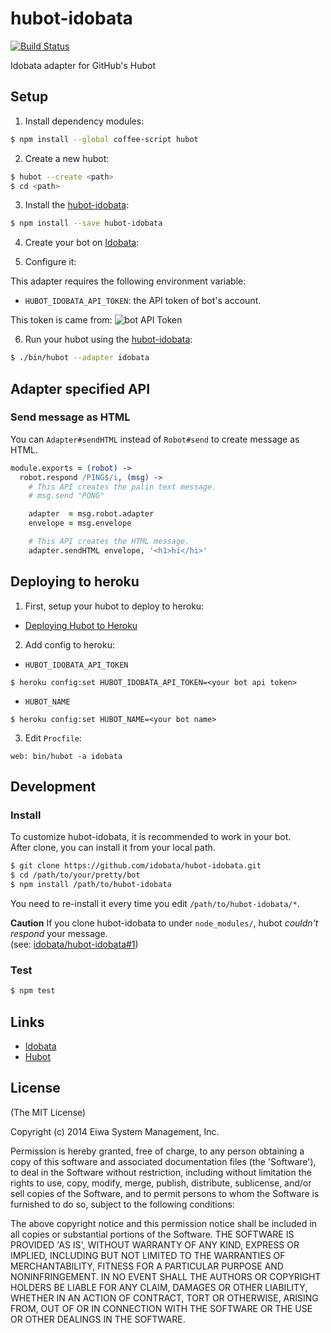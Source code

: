 # hubot-idobata

[![Build Status](https://travis-ci.org/idobata/hubot-idobata.png)](https://travis-ci.org/idobata/hubot-idobata)

Idobata adapter for GitHub's Hubot

## Setup

1. Install dependency modules:
  ``` sh
  $ npm install --global coffee-script hubot
  ```

2. Create a new hubot:
  ``` sh
  $ hubot --create <path>
  $ cd <path>
  ```

3. Install the [hubot-idobata][]:
  ``` sh
  $ npm install --save hubot-idobata
  ```

4. Create your bot on [Idobata][]:

5. Configure it:

  This adapter requires the following environment variable:
  * `HUBOT_IDOBATA_API_TOKEN`: the API token of bot's account.

  This token is came from:
  ![bot API Token](https://raw.github.com/idobata/hubot-idobata/master/bot_api_token.png)

6. Run your hubot using the [hubot-idobata][]:
  ``` sh
  $ ./bin/hubot --adapter idobata
  ```

## Adapter specified API

### Send message as HTML

You can `Adapter#sendHTML` instead of `Robot#send` to create message as HTML.

``` coffee
module.exports = (robot) ->
  robot.respond /PING$/i, (msg) ->
    # This API creates the palin text message.
    # msg.send "PONG"

    adapter  = msg.robot.adapter
    envelope = msg.envelope

    # This API creates the HTML message.
    adapter.sendHTML envelope, '<h1>hi</hi>'
```

## Deploying to heroku

1. First, setup your hubot to deploy to heroku:
  * [Deploying Hubot to Heroku](https://github.com/github/hubot/blob/master/docs/deploying/heroku.md)

2. Add config to heroku:
  * `HUBOT_IDOBATA_API_TOKEN`
  ```
  $ heroku config:set HUBOT_IDOBATA_API_TOKEN=<your bot api token>
  ```

  * `HUBOT_NAME`
  ```
  $ heroku config:set HUBOT_NAME=<your bot name>
  ```

3. Edit `Procfile`:

  ```
  web: bin/hubot -a idobata
  ```

## Development

### Install

To customize hubot-idobata, it is recommended to work in your bot.<br>
After clone, you can install it from your local path.

``` sh
$ git clone https://github.com/idobata/hubot-idobata.git
$ cd /path/to/your/pretty/bot
$ npm install /path/to/hubot-idobata
```

You need to re-install it every time you edit `/path/to/hubot-idobata/*`.

**Caution**
If you clone hubot-idobata to under `node_modules/`, hubot *couldn't respond* your message.<br>
(see: [idobata/hubot-idobata#1](https://github.com/idobata/hubot-idobata/issues/1))

### Test

``` sh
$ npm test
```

## Links

* [Idobata][]
* [Hubot][]

[Idobata]: https://idobata.io/
[Hubot]: http://hubot.github.com/
[hubot-idobata]: https://github.com/idobata/hubot-idobata

## License

(The MIT License)

Copyright (c) 2014 Eiwa System Management, Inc.

Permission is hereby granted, free of charge, to any person obtaining a copy of this software and associated documentation files (the 'Software'), to deal in the Software without restriction, including without limitation the rights to use, copy, modify, merge, publish, distribute, sublicense, and/or sell copies of the Software, and to permit persons to whom the Software is furnished to do so, subject to the following conditions:

The above copyright notice and this permission notice shall be included in all copies or substantial portions of the Software.
THE SOFTWARE IS PROVIDED 'AS IS', WITHOUT WARRANTY OF ANY KIND, EXPRESS OR IMPLIED, INCLUDING BUT NOT LIMITED TO THE WARRANTIES OF MERCHANTABILITY, FITNESS FOR A PARTICULAR PURPOSE AND NONINFRINGEMENT. IN NO EVENT SHALL THE AUTHORS OR COPYRIGHT HOLDERS BE LIABLE FOR ANY CLAIM, DAMAGES OR OTHER LIABILITY, WHETHER IN AN ACTION OF CONTRACT, TORT OR OTHERWISE, ARISING FROM, OUT OF OR IN CONNECTION WITH THE SOFTWARE OR THE USE OR OTHER DEALINGS IN THE SOFTWARE.
